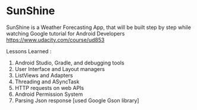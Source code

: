 # SunShine
SunShine is a Weather Forecasting App, that will be built step by step while watching Google tutorial for Android Developers https://www.udacity.com/course/ud853

Lessons Learned :

1. Android Studio, Gradle, and debugging tools
2. User Interface and Layout managers
3. ListViews and Adapters
4. Threading and ASyncTask
5. HTTP requests on web APIs
6. Android Permission System
7. Parsing Json response [used Google Gson library]

